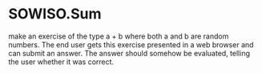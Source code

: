 # SOWISO.Sum
make an exercise of the type a + b where both a and b are random numbers. The end user gets this exercise presented in a web browser and can submit an answer. The answer should somehow be evaluated, telling the user whether it was correct.
